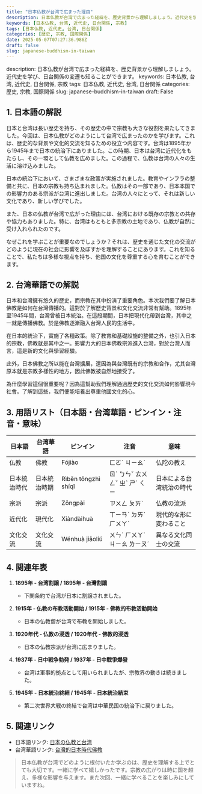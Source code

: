 ```yaml
---
title: "日本仏教が台湾で広まった理由"
description: 日本仏教が台湾で広まった経緯を、歴史背景から理解しましょう。近代史を学び、日台関係の変遷も知ることができます。
keywords: [日本仏教, 台湾, 近代史, 日台関係, 宗教]
tags: [日本仏教, 近代史, 台湾, 日台関係]
categories: [歴史, 宗教, 国際関係]
date: 2025-05-07T07:27:36.986Z
draft: false
slug: japanese-buddhism-in-taiwan
---
```


description: 日本仏教が台湾で広まった経緯を、歴史背景から理解しましょう。近代史を学び、日台関係の変遷も知ることができます。
keywords: 日本仏教, 台湾, 近代史, 日台関係, 宗教
tags: 日本仏教, 近代史, 台湾, 日台関係
categories: 歴史, 宗教, 国際関係
slug: japanese-buddhism-in-taiwan
draft: False

## 1. 日本語の解説

日本と台湾は長い歴史を持ち、その歴史の中で宗教も大きな役割を果たしてきました。今回は、日本仏教がどのようにして台湾で広まったのかを学びます。これは、歴史的な背景や文化的交流を知るための役立つ内容です。台湾は1895年から1945年まで日本の統治下にありました。この時期、日本は台湾に近代化をもたらし、その一環として仏教を広めました。この過程で、仏教は台湾の人々の生活に溶け込みました。

日本の統治下において、さまざまな政策が実施されました。教育やインフラの整備と共に、日本の宗教も持ち込まれました。仏教はその一部であり、日本本国での影響力のある宗派が台湾に進出しました。台湾の人々にとって、それは新しい文化であり、新しい学びでした。

また、日本の仏教が台湾で広がった理由には、台湾における既存の宗教との共存や協力もありました。特に、台湾はもともと多宗教の土地であり、仏教が自然に受け入れられたのです。

なぜこれを学ぶことが重要なのでしょうか？それは、歴史を通じた文化の交流がどのように現在の社会に影響を及ぼすかを理解することにあります。これを知ることで、私たちは多様な視点を持ち、他国の文化を尊重する心を育むことができます。

## 2. 台湾華語での解説  

日本和台灣擁有悠久的歷史，而宗教在其中扮演了重要角色。本次我們要了解日本佛教是如何在台灣傳播的。這對於了解歷史背景和文化交流非常有幫助。1895年至1945年間，台灣曾被日本統治。在這段期間，日本把現代化帶到台灣，其中之一就是傳播佛教。於是佛教逐漸融入台灣人民的生活中。

在日本的統治下，實施了各種政策。除了教育和基礎設施的整備之外，也引入日本的宗教，佛教就是其中之一。影響力大的日本佛教宗派進入台灣，對於台灣人而言，這是新的文化與學習經驗。

此外，日本佛教之所以能在台灣擴展，還因為與台灣既有的宗教和合作，尤其台灣原本就是宗教多樣性的地方，因此佛教被自然地接受了。

為什麼學習這個很重要呢？因為這幫助我們理解通過歷史的文化交流如何影響現今社會。了解到這些，我們便能培養出尊重他國文化的心。

## 3. 用語リスト（日本語・台湾華語・ピンイン・注音・意味）

| 日本語         | 台湾華語 | ピンイン           | 注音 | 意味             |
|---------------|---------|------------------|------|----------------|
| 仏教           | 佛教     | Fójiào           | ㄈㄛˊ ㄐㄧㄠˋ | 仏陀の教え       |
| 日本統治時代     | 日本統治時期 | Rìběn tǒngzhì shíqī | ㄖˋ ㄅㄣˇ ㄊㄨㄥˇ ㄓˋ ㄕˊ ㄑㄧ | 日本による台湾統治の時代 |
| 宗派           | 宗派     | Zōngpài         | ㄗㄨㄥ ㄆㄞˋ | 仏教の流派       |
| 近代化         | 現代化   | Xiàndàihuà      | ㄒㄧㄢˋ ㄉㄞˋ ㄏㄨㄚˋ | 現代的な形に変わること |
| 文化交流       | 文化交流 | Wénhuà jiāoliú  | ㄨㄣˊ ㄏㄨㄚˋ ㄐㄧㄠ ㄌㄧㄡˊ | 異なる文化同士の交流 |

## 4. 関連年表

1. **1895年 - 台湾割譲 / 1895年 - 台灣割讓**
   - 下関条約で台湾が日本に割譲されました。

2. **1915年 - 仏教の布教活動開始 / 1915年 - 佛教的布教活動開始**
   - 日本の仏教僧が台湾で布教を開始しました。

3. **1920年代 - 仏教の浸透 / 1920年代 - 佛教的浸透**
   - 日本の仏教宗派が台湾に広まりました。

4. **1937年 - 日中戦争勃発 / 1937年 - 日中戰爭爆發**
   - 台湾は軍事的拠点として用いられましたが、宗教界の動きは続きました。

5. **1945年 - 日本統治終結 / 1945年 - 日本統治結束**
   - 第二次世界大戦の終結で台湾は中華民国の統治下に戻りました。

## 5. 関連リンク  

- 日本語リンク: [日本の仏教と台湾](https://japanhistory.com)
- 台湾華語リンク: [台灣的日本時代佛教](https://taiwanhistory.org)

>日本仏教が台湾でどのように根付いたか学ぶのは、歴史を理解する上でとても大切です。一緒に学べて嬉しかったです。宗教の広がりは時に国を越え、多様な影響を与えます。また次回、一緒に学べることを楽しみにしていますね。